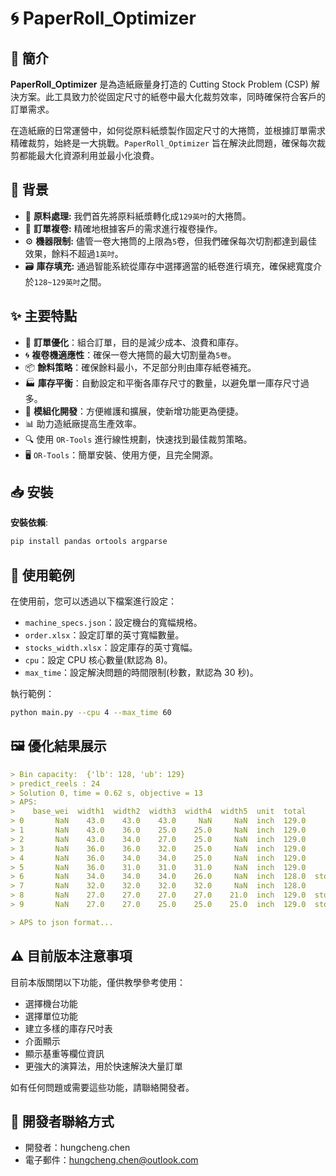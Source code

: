 # 🌀 PaperRoll_Optimizer

## 🌟 簡介

**PaperRoll_Optimizer** 是為造紙廠量身打造的 Cutting Stock Problem (CSP) 解決方案。此工具致力於從固定尺寸的紙卷中最大化裁剪效率，同時確保符合客戶的訂單需求。

在造紙廠的日常運營中，如何從原料紙漿製作固定尺寸的大捲筒，並根據訂單需求精確裁剪，始終是一大挑戰。`PaperRoll_Optimizer` 旨在解決此問題，確保每次裁剪都能最大化資源利用並最小化浪費。

## 📘 背景

- 🌲 **原料處理:** 我們首先將原料紙漿轉化成`129英吋`的大捲筒。
- 📏 **訂單複卷:** 精確地根據客戶的需求進行複卷操作。
- ⚙️ **機器限制:** 儘管一卷大捲筒的上限為`5`卷，但我們確保每次切割都達到最佳效果，餘料不超過`1英吋`。
- 🗃️ **庫存填充:** 通過智能系統從庫存中選擇適當的紙卷進行填充，確保總寬度介於`128~129英吋`之間。

## ✨ 主要特點

- 📏 **訂單優化**：組合訂單，目的是減少成本、浪費和庫存。
- 🌀 **複卷機適應性**：確保一卷大捲筒的最大切割量為`5卷`。
- 📦 **餘料策略**：確保餘料最小，不足部分則由庫存紙卷補充。
- 🏭 **庫存平衡**：自動設定和平衡各庫存尺寸的數量，以避免單一庫存尺寸過多。
- 🧩 **模組化開發**：方便維護和擴展，使新增功能更為便捷。
- 📊 助力造紙廠提高生產效率。
- 🔍 使用 `OR-Tools` 進行線性規劃，快速找到最佳裁剪策略。
- 🖥️ `OR-Tools`：簡單安裝、使用方便，且完全開源。

## 📥 安裝

**安裝依賴**:
```bash
pip install pandas ortools argparse
```

## 📖 使用範例

在使用前，您可以透過以下檔案進行設定：

- `machine_specs.json`：設定機台的寬幅規格。
- `order.xlsx`：設定訂單的英寸寬幅數量。
- `stocks_width.xlsx`：設定庫存的英寸寬幅。
- `cpu`：設定 CPU 核心數量(默認為 8)。
- `max_time`：設定解決問題的時間限制(秒數，默認為 30 秒)。

執行範例：

```bash
python main.py --cpu 4 --max_time 60
```
## 🖼️ 優化結果展示

```markdown
> Bin capacity:  {'lb': 128, 'ub': 129}
> predict_reels : 24
> Solution 0, time = 0.62 s, objective = 13
> APS:
>    base_wei  width1  width2  width3  width4  width5  unit  total        remark  quantity
> 0       NaN    43.0    43.0    43.0     NaN     NaN  inch  129.0                       1
> 1       NaN    43.0    36.0    25.0    25.0     NaN  inch  129.0                       1
> 2       NaN    43.0    34.0    27.0    25.0     NaN  inch  129.0                       1
> 3       NaN    36.0    36.0    32.0    25.0     NaN  inch  129.0                       2
> 4       NaN    36.0    34.0    34.0    25.0     NaN  inch  129.0                       1
> 5       NaN    36.0    31.0    31.0    31.0     NaN  inch  129.0                       3
> 6       NaN    34.0    34.0    34.0    26.0     NaN  inch  128.0  stock:[26.0]         1
> 7       NaN    32.0    32.0    32.0    32.0     NaN  inch  128.0                       1
> 8       NaN    27.0    27.0    27.0    27.0    21.0  inch  129.0  stock:[21.0]         1
> 9       NaN    27.0    27.0    25.0    25.0    25.0  inch  129.0  stock:[25.0]         1

> APS to json format...
```

## ⚠️ 目前版本注意事項

目前本版關閉以下功能，僅供教學參考使用：
- 選擇機台功能
- 選擇單位功能
- 建立多樣的庫存尺吋表
- 介面顯示
- 顯示基重等欄位資訊
- 更強大的演算法，用於快速解決大量訂單

如有任何問題或需要這些功能，請聯絡開發者。

## 👤 開發者聯絡方式

- 開發者：hungcheng.chen
- 電子郵件：[hungcheng.chen@outlook.com](mailto:hungcheng.chen@outlook.com)

